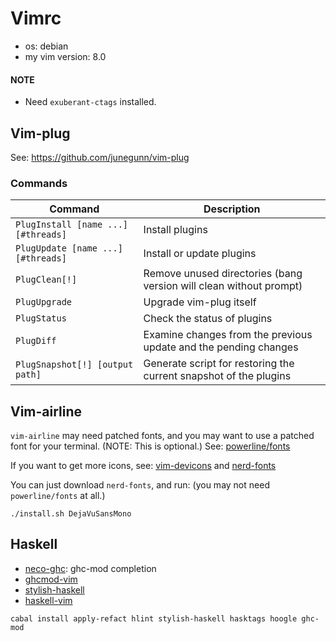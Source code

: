 Vimrc
======

- os: debian
- my vim version: 8.0

#### NOTE

- Need `exuberant-ctags` installed.


## Vim-plug

See: <https://github.com/junegunn/vim-plug>

### Commands

| Command                             | Description                                                        |
| ----------------------------------- | ------------------------------------------------------------------ |
| `PlugInstall [name ...] [#threads]` | Install plugins                                                    |
| `PlugUpdate [name ...] [#threads]`  | Install or update plugins                                          |
| `PlugClean[!]`                      | Remove unused directories (bang version will clean without prompt) |
| `PlugUpgrade`                       | Upgrade vim-plug itself                                            |
| `PlugStatus`                        | Check the status of plugins                                        |
| `PlugDiff`                          | Examine changes from the previous update and the pending changes   |
| `PlugSnapshot[!] [output path]`     | Generate script for restoring the current snapshot of the plugins  |


## Vim-airline

`vim-airline` may need patched fonts, and you may want to use a patched font for your terminal. (NOTE: This is optional.)
See: [powerline/fonts](https://github.com/powerline/fonts)

If you want to get more icons, see: [vim-devicons](https://github.com/ryanoasis/vim-devicons) and [nerd-fonts](https://github.com/ryanoasis/nerd-fonts)

You can just download `nerd-fonts`, and run: (you may not need `powerline/fonts` at all.)

```
./install.sh DejaVuSansMono
```


## Haskell

- [neco-ghc](https://github.com/eagletmt/neco-ghc): ghc-mod completion
- [ghcmod-vim](https://github.com/eagletmt/ghcmod-vim)
- [stylish-haskell](https://github.com/jaspervdj/stylish-haskell)
- [haskell-vim](https://github.com/neovimhaskell/haskell-vim)

```
cabal install apply-refact hlint stylish-haskell hasktags hoogle ghc-mod
```

